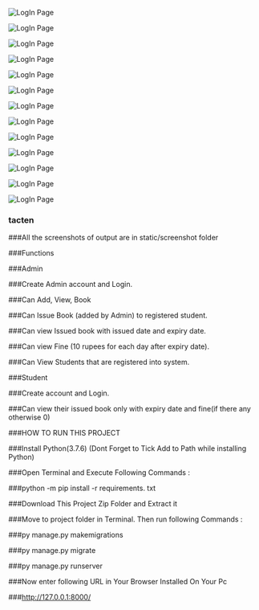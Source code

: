 ![LogIn Page](static/Screenshot%20(129).png)

![LogIn Page](static/Screenshot%20(130).png)

![LogIn Page](static/Screenshot%20(131).png)

![LogIn Page](static/Screenshot%20(132).png)

![LogIn Page](static/Screenshot%20(133).png)

![LogIn Page](static/Screenshot%20(134).png)

![LogIn Page](static/Screenshot%20(135).png)

![LogIn Page](static/Screenshot%20(138).png)

![LogIn Page](static/Screenshot%20(139).png)

![LogIn Page](static/Screenshot%20(140).png)

![LogIn Page](static/Screenshot%20(141).png)

![LogIn Page](static/Screenshot%20(142).png)

![LogIn Page](static/Screenshot%20(143).png)

### tacten

###All the screenshots of output are in static/screenshot folder

###Functions

###Admin

###Create Admin account and Login.

###Can Add, View, Book

###Can Issue Book (added by Admin) to registered student.

###Can view Issued book with issued date and expiry date.

###Can view Fine (10 rupees for each day after expiry date).

###Can View Students that are registered into system.

###Student

###Create account and Login.

###Can view their issued book only with expiry date and fine(if there any otherwise 0)

###HOW TO RUN THIS PROJECT

###Install Python(3.7.6) (Dont Forget to Tick Add to Path while installing Python)

###Open Terminal and Execute Following Commands :

###python -m pip install -r requirements. txt

###Download This Project Zip Folder and Extract it

###Move to project folder in Terminal. Then run following Commands :

###py manage.py makemigrations

###py manage.py migrate


###py manage.py runserver

###Now enter following URL in Your Browser Installed On Your Pc

###http://127.0.0.1:8000/
